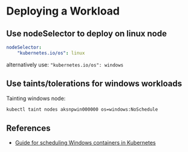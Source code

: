 # Deploying a Workload

## Use nodeSelector to deploy on linux node

```yaml
nodeSelector:
    "kubernetes.io/os": linux
```

alternatively use:  `"kubernetes.io/os": windows`

## Use taints/tolerations for windows workloads

Tainting windows node:

```cmd
kubectl taint nodes aksnpwin000000 os=windows:NoSchedule
```

## References

* [Guide for scheduling Windows containers in Kubernetes](https://kubernetes.io/docs/setup/production-environment/windows/user-guide-windows-containers/)